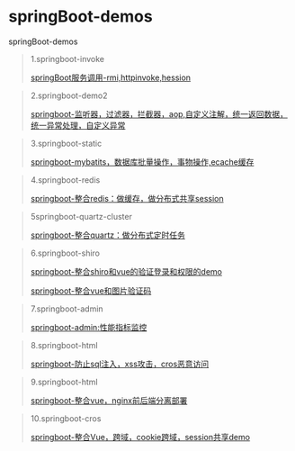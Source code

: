 # springBoot-demos
springBoot-demos

> 1.springboot-invoke
>
> [springBoot服务调用-rmi,httpinvoke,hession](https://blog.csdn.net/yhhyhhyhhyhh/article/details/83692462)

> 2.springboot-demo2
>
> [springboot-监听器，过滤器，拦截器，aop,自定义注解，统一返回数据，统一异常处理，自定义异常](https://blog.csdn.net/yhhyhhyhhyhh/article/details/84001006)

> 3.springboot-static
>
> [springboot-mybatits，数据库批量操作，事物操作,ecache缓存](https://blog.csdn.net/yhhyhhyhhyhh/article/details/84039112)

> 4.springboot-redis
>
> [springboot-整合redis：做缓存，做分布式共享session](https://blog.csdn.net/yhhyhhyhhyhh/article/details/84134640)

> 5springboot-quartz-cluster
>
> [springboot-整合quartz：做分布式定时任务](https://blog.csdn.net/yhhyhhyhhyhh/article/details/84235374)

> 6.springboot-shiro
>
> [springboot-整合shiro和vue的验证登录和权限的demo](https://blog.csdn.net/yhhyhhyhhyhh/article/details/84262689)
>
> [springboot-整合vue和图片验证码](https://blog.csdn.net/yhhyhhyhhyhh/article/details/84846033)

> 7.springboot-admin
>
> [springboot-admin:性能指标监控](https://blog.csdn.net/yhhyhhyhhyhh/article/details/84443001)

> 8.springboot-html
>
> [springboot-防止sql注入，xss攻击，cros恶意访问](https://blog.csdn.net/yhhyhhyhhyhh/article/details/84504487)

> 9.springboot-html
>
> [springboot-整合vue，nginx前后端分离部署](https://blog.csdn.net/yhhyhhyhhyhh/article/details/84504487)



> 10.springboot-cros
>
> [springboot-整合Vue，跨域，cookie跨域，session共享demo](https://blog.csdn.net/yhhyhhyhhyhh/article/details/84666512)

